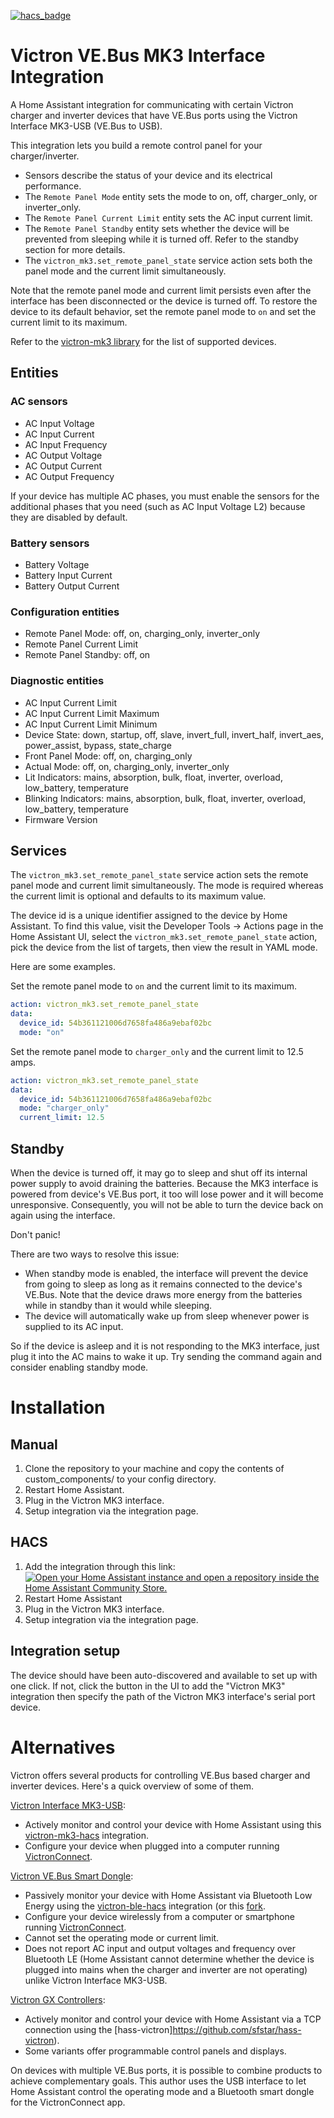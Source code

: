 [![hacs_badge](https://img.shields.io/badge/HACS-Experimental-bbaa25.svg?style=for-the-badge)](https://github.com/hacs/integration)

# Victron VE.Bus MK3 Interface Integration

A Home Assistant integration for communicating with certain Victron charger and inverter
devices that have VE.Bus ports using the Victron Interface MK3-USB (VE.Bus to USB).

This integration lets you build a remote control panel for your charger/inverter.

- Sensors describe the status of your device and its electrical performance.
- The `Remote Panel Mode` entity sets the mode to on, off, charger_only, or inverter_only.
- The `Remote Panel Current Limit` entity sets the AC input current limit.
- The `Remote Panel Standby` entity sets whether the device will be prevented from
  sleeping while it is turned off. Refer to the standby section for more details.
- The `victron_mk3.set_remote_panel_state` service action sets both the panel mode and the
  current limit simultaneously.

Note that the remote panel mode and current limit persists even after the interface
has been disconnected or the device is turned off. To restore the device to its default
behavior, set the remote panel mode to `on` and set the current limit to its maximum.

Refer to the [victron-mk3 library](https://github.com/j9brown/victron-mk3) for the list of supported devices.

## Entities

### AC sensors

- AC Input Voltage
- AC Input Current
- AC Input Frequency
- AC Output Voltage
- AC Output Current
- AC Output Frequency

If your device has multiple AC phases, you must enable the sensors for the additional phases that
you need (such as AC Input Voltage L2) because they are disabled by default.

### Battery sensors

- Battery Voltage
- Battery Input Current
- Battery Output Current

### Configuration entities

- Remote Panel Mode: off, on, charging_only, inverter_only
- Remote Panel Current Limit
- Remote Panel Standby: off, on

### Diagnostic entities

- AC Input Current Limit
- AC Input Current Limit Maximum
- AC Input Current Limit Minimum
- Device State: down, startup, off, slave, invert_full, invert_half, invert_aes, power_assist, bypass, state_charge
- Front Panel Mode: off, on, charging_only
- Actual Mode: off, on, charging_only, inverter_only
- Lit Indicators: mains, absorption, bulk, float, inverter, overload, low_battery, temperature
- Blinking Indicators: mains, absorption, bulk, float, inverter, overload, low_battery, temperature
- Firmware Version

## Services

The `victron_mk3.set_remote_panel_state` service action sets the remote panel mode and
current limit simultaneously. The mode is required whereas the current limit is optional
and defaults to its maximum value.

The device id is a unique identifier assigned to the device by Home Assistant. To find this
value, visit the Developer Tools -> Actions page in the Home Assistant UI, select the
`victron_mk3.set_remote_panel_state` action, pick the device from the list of targets,
then view the result in YAML mode.

Here are some examples.

Set the remote panel mode to `on` and the current limit to its maximum.

```yaml
action: victron_mk3.set_remote_panel_state
data:
  device_id: 54b361121006d7658fa486a9ebaf02bc
  mode: "on"
```

Set the remote panel mode to `charger_only` and the current limit to 12.5 amps.

```yaml
action: victron_mk3.set_remote_panel_state
data:
  device_id: 54b361121006d7658fa486a9ebaf02bc
  mode: "charger_only"
  current_limit: 12.5
```

## Standby

When the device is turned off, it may go to sleep and shut off its internal power supply
to avoid draining the batteries. Because the MK3 interface is powered from device's VE.Bus
port, it too will lose power and it will become unresponsive. Consequently, you will not
be able to turn the device back on again using the interface.

Don't panic!

There are two ways to resolve this issue:

- When standby mode is enabled, the interface will prevent the device from going to sleep
  as long as it remains connected to the device's VE.Bus. Note that the device draws more energy
  from the batteries while in standby than it would while sleeping.
- The device will automatically wake up from sleep whenever power is supplied to its AC input.

So if the device is asleep and it is not responding to the MK3 interface, just plug it into
the AC mains to wake it up. Try sending the command again and consider enabling standby mode.

# Installation

## Manual

1. Clone the repository to your machine and copy the contents of custom_components/ to your config directory.
2. Restart Home Assistant.
3. Plug in the Victron MK3 interface.
4. Setup integration via the integration page.

## HACS

1. Add the integration through this link:
   [![Open your Home Assistant instance and open a repository inside the Home Assistant Community Store.](https://my.home-assistant.io/badges/hacs_repository.svg)](https://my.home-assistant.io/redirect/hacs_repository/?owner=j9brown&repository=victron-mk3-hacs&category=integration)
2. Restart Home Assistant
3. Plug in the Victron MK3 interface.
4. Setup integration via the integration page.

## Integration setup

The device should have been auto-discovered and available to set up with one click. If not, click the button
in the UI to add the "Victron MK3" integration then specify the path of the Victron MK3 interface's
serial port device.

# Alternatives

Victron offers several products for controlling VE.Bus based charger and inverter devices.
Here's a quick overview of some of them.

[Victron Interface MK3-USB](https://www.victronenergy.com/accessories/interface-mk3-usb):

- Actively monitor and control your device with Home Assistant using this
  [victron-mk3-hacs](https://github.com/j9brown/victron-mk3-hacs) integration.
- Configure your device when plugged into a computer running [VictronConnect](https://www.victronenergy.com/victronconnectapp/victronconnect/downloads).

[Victron VE.Bus Smart Dongle](https://www.victronenergy.com/communication-centres/ve-bus-smart-dongle):

- Passively monitor your device with Home Assistant via Bluetooth Low Energy using
  the [victron-ble-hacs](https://github.com/keshavdv/victron-hacs) integration (or
  this [fork](https://github.com/j9brown/victron-hacs/tree/main).
- Configure your device wirelessly from a computer or smartphone running [VictronConnect](https://www.victronenergy.com/victronconnectapp/victronconnect/downloads).
- Cannot set the operating mode or current limit.
- Does not report AC input and output voltages and frequency over Bluetooth LE
  (Home Assistant cannot determine whether the device is plugged into mains when the charger
  and inverter are not operating) unlike Victron Interface MK3-USB.

[Victron GX Controllers](https://www.victronenergy.com/communication-centres):

- Actively monitor and control your device with Home Assistant via a TCP connection
  using the [hass-victron]https://github.com/sfstar/hass-victron).
- Some variants offer programmable control panels and displays.

On devices with multiple VE.Bus ports, it is possible to combine products to achieve
complementary goals. This author uses the USB interface to let Home Assistant control
the operating mode and a Bluetooth smart dongle for the VictronConnect app.
